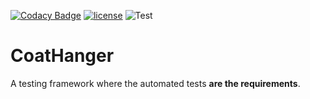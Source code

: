 [![Codacy Badge](https://api.codacy.com/project/badge/Grade/ca670727c9fb49f68a2fa59a5685311c)](https://app.codacy.com/manual/jeradgodreault/CoatHanger?utm_source=github.com&utm_medium=referral&utm_content=jeradgodreault/CoatHanger&utm_campaign=Badge_Grade_Settings)
[![license](https://img.shields.io/github/license/jeradgodreault/CoatHanger.svg)](https://github.com/jeradgodreault/CoatHanger/blob/master/LICENSE) ![Test](https://github.com/jeradgodreault/CoatHanger/workflows/.NET%20Core/badge.svg?branch=master)

# CoatHanger
A testing framework where the automated tests **are the requirements**. 
